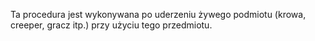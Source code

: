 Ta procedura jest wykonywana po uderzeniu żywego podmiotu (krowa, creeper, gracz itp.) przy użyciu tego przedmiotu.